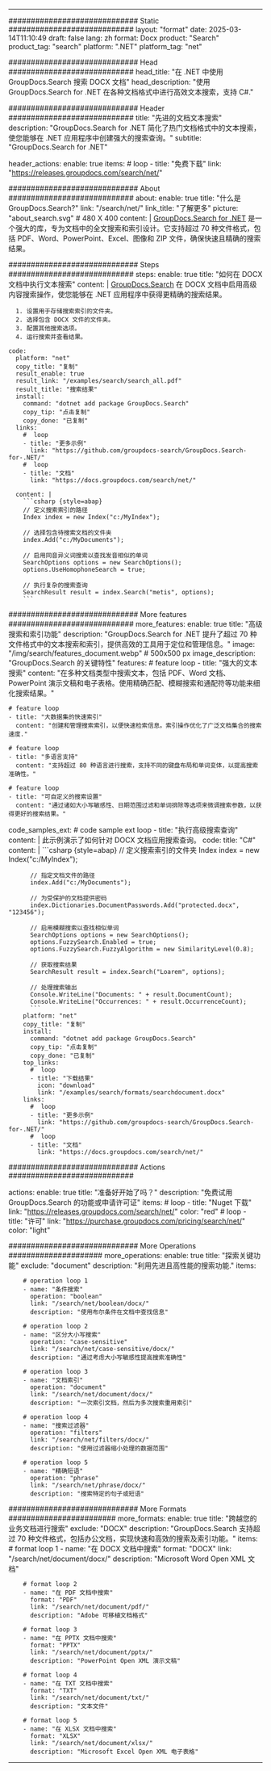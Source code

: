 
---
############################# Static ############################
layout: "format"
date:  2025-03-14T11:10:49
draft: false
lang: zh
format: Docx
product: "Search"
product_tag: "search"
platform: ".NET"
platform_tag: "net"

############################# Head ############################
head_title: "在 .NET 中使用 GroupDocs.Search 搜索 DOCX 文档"
head_description: "使用 GroupDocs.Search for .NET 在各种文档格式中进行高效文本搜索，支持 C#."

############################# Header ############################
title: "先进的文档文本搜索" 
description: "GroupDocs.Search for .NET 简化了热门文档格式中的文本搜索，使您能够在 .NET 应用程序中创建强大的搜索查询。"
subtitle: "GroupDocs.Search for .NET" 

header_actions:
  enable: true
  items:
    #  loop
    - title: "免费下载"
      link: "https://releases.groupdocs.com/search/net/"
      
############################# About ############################
about:
    enable: true
    title: "什么是 GroupDocs.Search?"
    link: "/search/net/"
    link_title: "了解更多"
    picture: "about_search.svg" # 480 X 400
    content: |
       [GroupDocs.Search for .NET](/search/net/) 是一个强大的库，专为文档中的全文搜索和索引设计。它支持超过 70 种文件格式，包括 PDF、Word、PowerPoint、Excel、图像和 ZIP 文件，确保快速且精确的搜索结果。

############################# Steps ############################
steps:
    enable: true
    title: "如何在 DOCX 文档中执行文本搜索"
    content: |
      [GroupDocs.Search](/search/net/) 在 DOCX 文档中启用高级内容搜索操作，使您能够在 .NET 应用程序中获得更精确的搜索结果。
      
      1. 设置用于存储搜索索引的文件夹。
      2. 选择包含 DOCX 文件的文件夹。
      3. 配置其他搜索选项。
      4. 运行搜索并查看结果。
   
    code:
      platform: "net"
      copy_title: "复制"
      result_enable: true
      result_link: "/examples/search/search_all.pdf"
      result_title: "搜索结果"
      install:
        command: "dotnet add package GroupDocs.Search"
        copy_tip: "点击复制"
        copy_done: "已复制"
      links:
        #  loop
        - title: "更多示例"
          link: "https://github.com/groupdocs-search/GroupDocs.Search-for-.NET/"
        #  loop
        - title: "文档"
          link: "https://docs.groupdocs.com/search/net/"
          
      content: |
        ```csharp {style=abap}
        // 定义搜索索引的路径
        Index index = new Index("c:/MyIndex");

        // 选择包含待搜索文档的文件夹
        index.Add("c:/MyDocuments");

        // 启用同音异义词搜索以查找发音相似的单词
        SearchOptions options = new SearchOptions();
        options.UseHomophoneSearch = true;

        // 执行复杂的搜索查询
        SearchResult result = index.Search("metis", options);
        ```            

############################# More features ############################
more_features:
  enable: true
  title: "高级搜索和索引功能"
  description: "GroupDocs.Search for .NET 提升了超过 70 种文件格式中的文本搜索和索引，提供高效的工具用于定位和管理信息。"
  image: "/img/search/features_document.webp" # 500x500 px
  image_description: "GroupDocs.Search 的关键特性"
  features:
    # feature loop
    - title: "强大的文本搜索"
      content: "在多种文档类型中搜索文本，包括 PDF、Word 文档、PowerPoint 演示文稿和电子表格。使用精确匹配、模糊搜索和通配符等功能来细化搜索结果。"

    # feature loop
    - title: "大数据集的快速索引"
      content: "创建和管理搜索索引，以便快速检索信息。索引操作优化了广泛文档集合的搜索速度."

    # feature loop
    - title: "多语言支持"
      content: "支持超过 80 种语言进行搜索，支持不同的键盘布局和单词变体，以提高搜索准确性。"

    # feature loop
    - title: "可自定义的搜索设置"
      content: "通过诸如大小写敏感性、日期范围过滤和单词排除等选项来微调搜索参数，以获得更好的搜索结果。"
      
  code_samples_ext:
    # code sample ext loop
    - title: "执行高级搜索查询"
      content: |
        此示例演示了如何针对 DOCX 文档应用搜索查询。
      code:
        title: "C#"
        content: |
          ```csharp {style=abap}
          // 定义搜索索引的文件夹
          Index index = new Index("c:/MyIndex");
              
          // 指定文档文件的路径
          index.Add("c:/MyDocuments");

          // 为受保护的文档提供密码
          index.Dictionaries.DocumentPasswords.Add("protected.docx", "123456");

          // 启用模糊搜索以查找相似单词
          SearchOptions options = new SearchOptions();
          options.FuzzySearch.Enabled = true;
          options.FuzzySearch.FuzzyAlgorithm = new SimilarityLevel(0.8);

          // 获取搜索结果
          SearchResult result = index.Search("Loarem", options);
          
          // 处理搜索输出
          Console.WriteLine("Documents: " + result.DocumentCount);
          Console.WriteLine("Occurrences: " + result.OccurrenceCount);
          ```
        platform: "net"
        copy_title: "复制"
        install:
          command: "dotnet add package GroupDocs.Search"
          copy_tip: "点击复制"
          copy_done: "已复制"
        top_links:
          #  loop
          - title: "下载结果"
            icon: "download"
            link: "/examples/search/formats/searchdocument.docx"
        links:
          #  loop
          - title: "更多示例"
            link: "https://github.com/groupdocs-search/GroupDocs.Search-for-.NET/"
          #  loop
          - title: "文档"
            link: "https://docs.groupdocs.com/search/net/"
            

            


############################# Actions ############################

actions:
  enable: true
  title: "准备好开始了吗？"
  description: "免费试用 GroupDocs.Search 的功能或申请许可证"
  items:
    #  loop
    - title: "Nuget 下载"
      link: "https://releases.groupdocs.com/search/net/"
      color: "red"
        #  loop
    - title: "许可"
      link: "https://purchase.groupdocs.com/pricing/search/net/"
      color: "light"


############################# More Operations #####################
more_operations:
    enable: true
    title: "探索关键功能"
    exclude: "document"
    description: "利用先进且高性能的搜索功能."
    items: 
          
        # operation loop 1
        - name: "条件搜索"
          operation: "boolean"
          link: "/search/net/boolean/docx/"
          description: "使用布尔条件在文档中查找信息"

        # operation loop 2
        - name: "区分大小写搜索"
          operation: "case-sensitive"
          link: "/search/net/case-sensitive/docx/"
          description: "通过考虑大小写敏感性提高搜索准确性"

        # operation loop 3
        - name: "文档索引"
          operation: "document"
          link: "/search/net/document/docx/"
          description: "一次索引文档，然后为多次搜索重用索引"

        # operation loop 4
        - name: "搜索过滤器"
          operation: "filters"
          link: "/search/net/filters/docx/"
          description: "使用过滤器缩小处理的数据范围"

        # operation loop 5
        - name: "精确短语"
          operation: "phrase"
          link: "/search/net/phrase/docx/"
          description: "搜索特定的句子或短语"
          
        
          
############################# More Formats ########################
more_formats:
    enable: true
    title: "跨越您的业务文档进行搜索"
    exclude: "DOCX"
    description: "GroupDocs.Search 支持超过 70 种文件格式，包括办公文档，实现快速和高效的搜索及索引功能。"
    items: 
        # format loop 1
        - name: "在 DOCX 文档中搜索"
          format: "DOCX"
          link: "/search/net/document/docx/"
          description: "Microsoft Word Open XML 文档"
          
        # format loop 2
        - name: "在 PDF 文档中搜索"
          format: "PDF"
          link: "/search/net/document/pdf/"
          description: "Adobe 可移植文档格式"
          
        # format loop 3
        - name: "在 PPTX 文档中搜索"
          format: "PPTX"
          link: "/search/net/document/pptx/"
          description: "PowerPoint Open XML 演示文稿"

        # format loop 4
        - name: "在 TXT 文档中搜索"
          format: "TXT"
          link: "/search/net/document/txt/"
          description: "文本文件"
          
        # format loop 5
        - name: "在 XLSX 文档中搜索"
          format: "XLSX"
          link: "/search/net/document/xlsx/"
          description: "Microsoft Excel Open XML 电子表格"
  

---